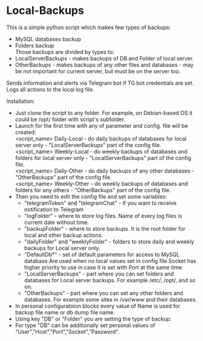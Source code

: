 # Local-Backups
This is a simple python script which makes few types of backups:  
- MySQL databases backup  
- Folders backup  
Those backups are divided by types to:  
- LocalServerBackups - makes backups of DB and Folder of local server.  
- OtherBackups - makes backups of any other files and databases - may be not important for current server, but must be on the server too.  

Sends information and alerts via Telegram bot if TG bot credentials are set.  
Logs all actions to the local log file.   

Installation:  
- Just clone the script to any folder. For example, on Debian-based OS it could be /opt/ folder with script's subfolder.
- Launch for the first time with any of parameter and config. file will be created:  
    <script_name> Daily-Local  - do daily backups of databases for local server only - \"LocalServerBackups\" part of the config file.  
    <script_name> Weekly-Local - do weekly backups of databases and folders for local server only - \"LocalServerBackups\" part of the config file.  
    <script_name> Daily-Other  - do daily backups of any other databases - \"OtherBackups\" part of the config file.  
    <script_name> Weekly-Other - do weekly backups of databases and folders for any others - \"OtherBackups\" part of the config file.  
- Then you need to edit the config file and set some variables:  
  - "telegramToken" and "telegramChat" - if you want to receive notification to Telegram  
  - "logFolder" - where to store log files. Name of every log files is current date without time.  
  - "backupFolder" - where to store backups. It is the root folder for local and other backup actions.  
  - "dailyFolder" and "weeklyFolder" - folders to store daily and weekly backups for Local server only.  
  - "DefaultDb*" - set of default parameters for access to MySQL database.Are used when no local values set in config file.Socket has higher priority to use in case it is set with Port at the same time.  
  - "LocalServerBackups" - part where you can set folders and databases for Local server backups. For example /etc/, /opt/, and so on.  
  - "OtherBackups" - part where you can set any other folders and databases. For example some sites in /var/www and their databases.  
- In personal configuratoion blocks every value of Name is used for backup file name or db dump file name.  
- Using key "DB" or "Folder" you are setting the type of backup.  
- For type "DB" can be additionally set personal values of "User","Host","Port","Socket","Password".  
